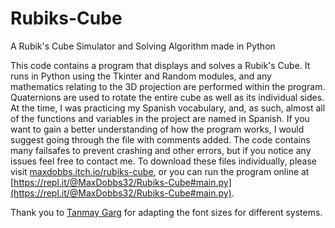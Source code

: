 # Rubiks-Cube
A Rubik's Cube Simulator and Solving Algorithm made in Python

This code contains a program that displays and solves a Rubik's Cube. It runs in Python using the Tkinter and Random modules, and any mathematics relating to the 3D projection are performed within the program. Quaternions are used to rotate the entire cube as well as its individual sides. At the time, I was practicing my Spanish vocabulary, and, as such, almost all of the functions and variables in the project are named in Spanish. If you want to gain a better understanding of how the program works, I would suggest going through the file with comments added. The code contains many failsafes to prevent crashing and other errors, but if you notice any issues feel free to contact me. To download these files individually, please visit [maxdobbs.itch.io/rubiks-cube](https://maxdobbs.itch.io/rubiks-cube), or you can run the program online at [https://repl.it/@MaxDobbs32/Rubiks-Cube#main.py](https://repl.it/@MaxDobbs32/Rubiks-Cube#main.py).

Thank you to [Tanmay Garg](https://github.com/tanmay2004) for adapting the font sizes for different systems.
